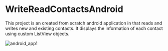 # WriteReadContactsAndroid

This project is an created from scratch android application in that reads and writes new and existing contacts. It displays the information of each contact using custom ListView objects.

![android_app1](https://user-images.githubusercontent.com/60022073/89164112-a4f16f80-d544-11ea-8075-2905f3f3a97a.PNG)
